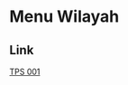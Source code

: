 # Menu Wilayah

## Link

[TPS 001](https://github.com/gigit-pemilu/pemilu-2024-94-papua-tengah/tree/main/pilpres/hitung-suara/sub/94-papua-tengah/sub/04-mimika/sub/10-tembagapura/sub/2014-jongkogama/sub/001-tps)

